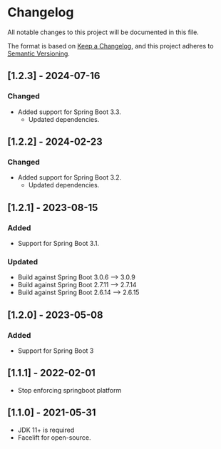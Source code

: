 # Changelog

All notable changes to this project will be documented in this file.

The format is based on [Keep a Changelog](https://keepachangelog.com/en/1.0.0/), and this project adheres
to [Semantic Versioning](https://semver.org/spec/v2.0.0.html).

## [1.2.3] - 2024-07-16

### Changed
- Added support for Spring Boot 3.3.
  - Updated dependencies.

## [1.2.2] - 2024-02-23

### Changed
- Added support for Spring Boot 3.2.
  - Updated dependencies.

## [1.2.1] - 2023-08-15

### Added

* Support for Spring Boot 3.1.

### Updated

* Build against Spring Boot 3.0.6  --> 3.0.9
* Build against Spring Boot 2.7.11 --> 2.7.14
* Build against Spring Boot 2.6.14 --> 2.6.15

## [1.2.0] - 2023-05-08

### Added

* Support for Spring Boot 3

## [1.1.1] - 2022-02-01

* Stop enforcing springboot platform

## [1.1.0] - 2021-05-31

* JDK 11+ is required
* Facelift for open-source.
